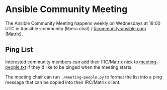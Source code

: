 # Ansible Community Meeting

The Ansible Community Meeting happens weekly on Wednesdays at 18:00 UTC in
#ansible-community (libera.chat) /
[#community:ansible.com](https://matrix.to/#/#community:ansible.com) (Matrix).

## Ping List

Interested community members can add their IRC/Matrix nick to
[meeting-people.txt](https://github.com/ansible-community/community-topics/blob/main/meeting/meeting-people.txt)
if they'd like to be pinged when the meeting starts.

The meeting chair can run `./meeting-people.py` to format the list into a ping
message that can be copied into their IRC/Matrix client.
